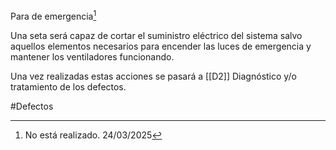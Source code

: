 Para de emergencia[^1]

Una seta será capaz de cortar el suministro eléctrico del sistema salvo aquellos elementos necesarios para encender las luces de emergencia y mantener los ventiladores funcionando. 

Una vez realizadas estas acciones se pasará a [[D2]] Diagnóstico y/o tratamiento de los defectos.

#Defectos 


[^1]: No está realizado. 24/03/2025
